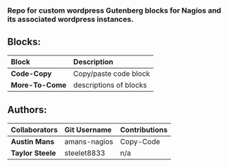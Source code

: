 ### Repo for custom wordpress Gutenberg blocks for Nagios and its associated wordpress instances.

## Blocks:
| Block | Description |
| :--- | :--- | 
| **Code-Copy** | Copy/paste code block |
| **More-To-Come** | descriptions of blocks |

##  Authors: 
| Collaborators | Git Username | Contributions |
| :--- | :--- | :--- |
| **Austin Mans** | amans-nagios | Copy-Code |
| **Taylor Steele** | steelet8833 | n/a |
